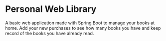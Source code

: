 # Personal Web Library
A basic web application made with Spring Boot to manage your books at home.
Add your new purchases to see how many books you have and keep record of the books you have already read.
